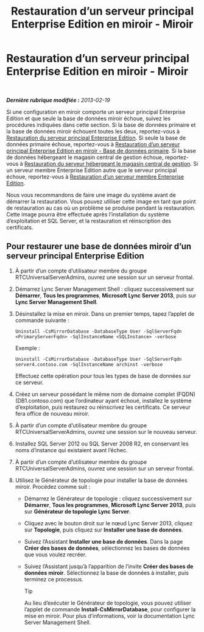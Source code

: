 ﻿---
title: Restauration d’un serveur principal Enterprise Edition en miroir - Miroir
TOCTitle: Restauration d’un serveur principal Enterprise Edition en miroir - Miroir
ms:assetid: 4b3c8eae-6f1f-4377-b39b-6699e725c517
ms:mtpsurl: https://technet.microsoft.com/fr-fr/library/JJ945626(v=OCS.15)
ms:contentKeyID: 53095409
ms.date: 05/20/2016
mtps_version: v=OCS.15
ms.translationtype: HT
---

# Restauration d’un serveur principal Enterprise Edition en miroir - Miroir

 

_**Dernière rubrique modifiée :** 2013-02-19_

Si une configuration en miroir comporte un serveur principal Enterprise Edition et que seule la base de données miroir échoue, suivez les procédures indiquées dans cette section. Si la base de données primaire et la base de données miroir échouent toutes les deux, reportez-vous à [Restauration du serveur principal Enterprise Edition](lync-server-2013-restoring-an-enterprise-edition-back-end-server.md). Si seule la base de données primaire échoue, reportez-vous à [Restauration d’un serveur principal Enterprise Edition en miroir - Base de données primaire](lync-server-2013-restoring-a-mirrored-enterprise-edition-back-end-server-primary.md). Si la base de données hébergeant le magasin central de gestion échoue, reportez-vous à [Restauration du serveur hébergeant le magasin central de gestion](lync-server-2013-restoring-the-server-hosting-the-central-management-store.md). Si un serveur membre Enterprise Edition autre que le serveur principal échoue, reportez-vous à [Restauration d’un serveur membre Enterprise Edition](lync-server-2013-restoring-an-enterprise-edition-member-server.md).

Nous vous recommandons de faire une image du système avant de démarrer la restauration. Vous pouvez utiliser cette image en tant que point de restauration au cas où un problème se produise pendant la restauration. Cette image pourra être effectuée après l’installation du système d’exploitation et SQL Server, et la restauration et réinscription des certificats.

## Pour restaurer une base de données miroir d’un serveur principal Enterprise Edition

1.  À partir d’un compte d’utilisateur membre du groupe RTCUniversalServerAdmins, ouvrez une session sur un serveur frontal.

2.  Démarrez Lync Server Management Shell : cliquez successivement sur **Démarrer**, **Tous les programmes**, **Microsoft Lync Server 2013**, puis sur **Lync Server Management Shell**.

3.  Désinstallez la mise en miroir. Dans un premier temps, tapez l’applet de commande suivante :
    
        Uninstall -CsMirrorDatabase -DatabaseType User -SqlServerFqdn <PrimaryServerFqdn> -SqlInstanceName <SQLInstance> -verbose
    
    Exemple :
    
        Uninstall -CsMirrorDatabase -DatabaseType User -SqlServerFqdn server4.contoso.com -SqlInstanceName archinst -verbose
    
    Effectuez cette opération pour tous les types de base de données sur ce serveur.

4.  Créez un serveur possédant le même nom de domaine complet (FQDN) (DB1.contoso.com) que l’ordinateur ayant échoué, installez le système d’exploitation, puis restaurez ou réinscrivez les certificats. Ce serveur fera office de nouveau miroir.

5.  À partir d’un compte d’utilisateur membre du groupe RTCUniversalServerAdmins, ouvrez une session sur le nouveau serveur.

6.  Installez SQL Server 2012 ou SQL Server 2008 R2, en conservant les noms d’instance qui existaient avant l’échec.

7.  À partir d’un compte d’utilisateur membre du groupe RTCUniversalServerAdmins, ouvrez une session sur un serveur frontal.

8.  Utilisez le Générateur de topologie pour installer la base de données miroir. Procédez comme suit :
    
      - Démarrez le Générateur de topologie : cliquez successivement sur **Démarrer**, **Tous les programmes**, **Microsoft Lync Server 2013**, puis sur **Générateur de topologie Lync Server**.
    
      - Cliquez avec le bouton droit sur le nœud Lync Server 2013, cliquez sur **Topologie**, puis cliquez sur **Installer une base de données**.
    
      - Suivez l’Assistant **Installer une base de données**. Dans la page **Créer des bases de données**, sélectionnez les bases de données que vous voulez recréer.
    
      - Suivez l’Assistant jusqu’à l’apparition de l’invite **Créer des bases de données miroir**. Sélectionnez la base de données à installer, puis terminez ce processus.
        
        > [!tip]  
        > Au lieu d’exécuter le Générateur de topologie, vous pouvez utiliser l’applet de commande <strong>Install-CsMirrorDatabase</strong>, pour configurer la mise en miroir. Pour plus d’informations, voir la documentation Lync Server Management Shell.
